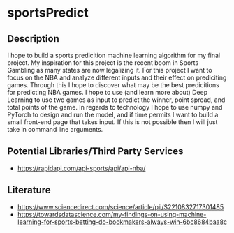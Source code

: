 # sportsPredict

## Description
I hope to build a sports predicition machine learning algorithm for my final project. My inspiration for this project is the recent boom in Sports Gambling as many states are now legalizing it. For this project I want to focus on the NBA and analyze different inputs and their effect on prediciting games. Through this I hope to discover what may be the best predicitions for predicting NBA games. I hope to use (and learn more about) Deep Learning to use two games as input to predict the winner, point spread, and total points of the game. In regards to technology I hope to use numpy and PyTorch to design and run the model, and if time permits I want to build a small front-end page that takes input. If this is not possible then I will just take in command line arguments.  

## Potential Libraries/Third Party Services
- https://rapidapi.com/api-sports/api/api-nba/

## Literature
- https://www.sciencedirect.com/science/article/pii/S2210832717301485
- https://towardsdatascience.com/my-findings-on-using-machine-learning-for-sports-betting-do-bookmakers-always-win-6bc8684baa8c
